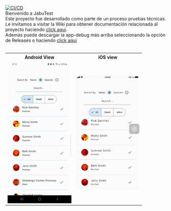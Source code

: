 [![CI/CD](https://github.com/fnoceda/jabu_test/actions/workflows/build.yml/badge.svg)](https://github.com/fnoceda/jabu_test/actions/workflows/build.yml)  <br />
Bienvenido a JabuTest  <br />
Este proyecto fue desarrollado como parte de un proceso pruebas técnicas. <br />
Le invitamos a visitar la Wiki para obtener documentación relacionada al proyecto haciendo <a href="https://github.com/fnoceda/jabu_test/wiki">click aqui</a>. <br />
Además puede descargar la app-debug más arriba seleccionando la opción de Releases o haciendo <a href="https://github.com/fnoceda/jabu_test/releases">click aqui</a><br /><br />



<table>
    <tr>
        <th>Android View</th>
        <th>iOS view</th>
    </tr>
    <tr>
        <td><img src="doc/android.png" width="200"></td>
        <td><img src="doc/ios.png" width="200"></td>
    </tr>
</table>
